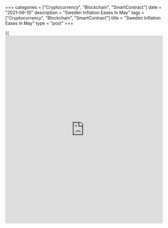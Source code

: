 +++
categories = ["Cryptocurrency", "Blockchain", "SmartContract"]
date = "2021-06-10"
description = "Sweden Inflation Eases In May"
tags = ["Cryptocurrency", "Blockchain", "SmartContract"]
title = "Sweden Inflation Eases In May"
type = "post"
+++

{{<iframe id="large-banner" src="https://www.bounty.group/#slide=2.0" width="100%" height="600" scrolling="no" style="border: 0px solid rgb(216, 221, 230); border-radius: 3px;">}}

Sweden's consumer price inflation slowed in May, figures from Statistics
Sweden showed on Thursday.

The consumer price index rose 1.8 percent annually in May, after a 2.2
percent increase in April. Economists had expected a 2.0 percent rise.

On a month-on-month basis, consumer prices rose 0.2 percent in May, same
as seen in the previous month. Economists had expected a 0.4 percent
increase.

Inflation, based on the CPI with fixed interest rate or CPIF, decreased
to 2.1 percent in May from 2.5 percent in the preceding month.

On a monthly basis, the CPIF rose 0.2 percent in May, after a 0.3
percent growth in the prior month.

For comments and feedback [contact](https://www.playgroundfx.com/contact/): editorial@rtt[news](https://www.letsplayfx.com/blog/forex-news-website/).com

[Economic News][1]

 **What parts of the world are seeing the best (and worst) economic
performances lately? Click[here][2] to check out our [Econ Scorecard][2]
and find out! See up-to-the-moment [ranking](https://www.playgroundfx.com/blog/crypto-exchange-ranking/)s for the best and worst
performers in [GDP][3], [unemployment rate][4], [inflation][2] and much
more.**

   1. www.rtt[news](https://www.letsplayfx.com/blog/forex-news-website/).com/Content/EconomicNews.aspx
   2. www.rtt[news](https://www.letsplayfx.com/blog/forex-news-website/).com/economic-scorecard/world-rank/CPI/highest-performance.aspx
   3. www.rtt[news](https://www.letsplayfx.com/blog/forex-news-website/).com/economic-scorecard/world-rank/GDP/highest-performance.aspx
   4. www.rtt[news](https://www.letsplayfx.com/blog/forex-news-website/).com/economic-scorecard/world-rank/unemployment-rate/lowest-performance.aspx